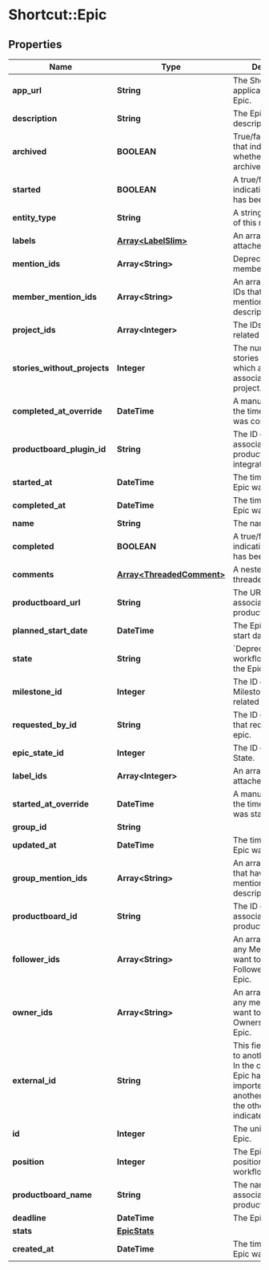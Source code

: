 # Shortcut::Epic

## Properties
Name | Type | Description | Notes
------------ | ------------- | ------------- | -------------
**app_url** | **String** | The Shortcut application url for the Epic. | 
**description** | **String** | The Epic&#x27;s description. | 
**archived** | **BOOLEAN** | True/false boolean that indicates whether the Epic is archived or not. | 
**started** | **BOOLEAN** | A true/false boolean indicating if the Epic has been started. | 
**entity_type** | **String** | A string description of this resource. | 
**labels** | [**Array&lt;LabelSlim&gt;**](LabelSlim.md) | An array of Labels attached to the Epic. | 
**mention_ids** | **Array&lt;String&gt;** | Deprecated: use member_mention_ids. | 
**member_mention_ids** | **Array&lt;String&gt;** | An array of Member IDs that have been mentioned in the Epic description. | 
**project_ids** | **Array&lt;Integer&gt;** | The IDs of Projects related to this Epic. | 
**stories_without_projects** | **Integer** | The number of stories in this epic which are not associated with a project. | 
**completed_at_override** | **DateTime** | A manual override for the time/date the Epic was completed. | 
**productboard_plugin_id** | **String** | The ID of the associated productboard integration. | 
**started_at** | **DateTime** | The time/date the Epic was started. | 
**completed_at** | **DateTime** | The time/date the Epic was completed. | 
**name** | **String** | The name of the Epic. | 
**completed** | **BOOLEAN** | A true/false boolean indicating if the Epic has been completed. | 
**comments** | [**Array&lt;ThreadedComment&gt;**](ThreadedComment.md) | A nested array of threaded comments. | 
**productboard_url** | **String** | The URL of the associated productboard feature. | 
**planned_start_date** | **DateTime** | The Epic&#x27;s planned start date. | 
**state** | **String** | &#x60;Deprecated&#x60; The workflow state that the Epic is in. | 
**milestone_id** | **Integer** | The ID of the Milestone this Epic is related to. | 
**requested_by_id** | **String** | The ID of the Member that requested the epic. | 
**epic_state_id** | **Integer** | The ID of the Epic State. | 
**label_ids** | **Array&lt;Integer&gt;** | An array of Label ids attached to the Epic. | 
**started_at_override** | **DateTime** | A manual override for the time/date the Epic was started. | 
**group_id** | **String** |  | 
**updated_at** | **DateTime** | The time/date the Epic was updated. | 
**group_mention_ids** | **Array&lt;String&gt;** | An array of Group IDs that have been mentioned in the Epic description. | 
**productboard_id** | **String** | The ID of the associated productboard feature. | 
**follower_ids** | **Array&lt;String&gt;** | An array of UUIDs for any Members you want to add as Followers on this Epic. | 
**owner_ids** | **Array&lt;String&gt;** | An array of UUIDs for any members you want to add as Owners on this new Epic. | 
**external_id** | **String** | This field can be set to another unique ID. In the case that the Epic has been imported from another tool, the ID in the other tool can be indicated here. | 
**id** | **Integer** | The unique ID of the Epic. | 
**position** | **Integer** | The Epic&#x27;s relative position in the Epic workflow state. | 
**productboard_name** | **String** | The name of the associated productboard feature. | 
**deadline** | **DateTime** | The Epic&#x27;s deadline. | 
**stats** | [**EpicStats**](EpicStats.md) |  | 
**created_at** | **DateTime** | The time/date the Epic was created. | 

